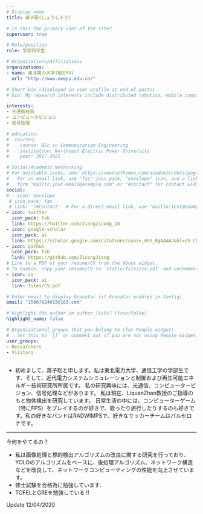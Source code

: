 ```yaml
---
# Display name
title: 蔣子聡(しょうしそう)

# Is this the primary user of the site?
superuser: true

# Role/position
role: 学部四年生

# Organizations/Affiliations
organizations:
- name: 東北電力大学(NEEPU) 
  url: "http://www.neepu.edu.cn/"

# Short bio (displayed in user profile at end of posts)
# bio: My research interests include distributed robotics, mobile computing and programmable matter.

interests:
- 光通信技術
- コンピュータビジョン
- 信号処理

# education:
#  courses:
#  - course: BSc in Communication Engineering
#    institution: Northeast Electric Power University
#    year: 2017-2021

# Social/Academic Networking
# For available icons, see: https://sourcethemes.com/academic/docs/page-builder/#icons
#   For an email link, use "fas" icon pack, "envelope" icon, and a link in the
#   form "mailto:your-email@example.com" or "#contact" for contact widget.
social:
# - icon: envelope
 # icon_pack: fas
 # link: '/#contact'  # For a direct email link, use "mailto:test@example.org".
- icon: twitter
  icon_pack: fab
  link: https://twitter.com/Jiangzicong_18
- icon: google-scholar
  icon_pack: ai
  link: https://scholar.google.com/citations?user=_0Sh_RgAAAAJ&hl=zh-CN
- icon: github
  icon_pack: fab
  link: https://github.com/ZicongJiang
# Link to a PDF of your resume/CV from the About widget.
# To enable, copy your resume/CV to `static/files/cv.pdf` and uncomment the lines below.
- icon: cv
  icon_pack: ai
  link: files/CV.pdf

# Enter email to display Gravatar (if Gravatar enabled in Config)
email: "15867824015@163.com"

# Highlight the author in author lists? (true/false)
highlight_name: false

# Organizational groups that you belong to (for People widget)
#   Set this to `[]` or comment out if you are not using People widget.
user_groups:
- Researchers
- Visitors
---
```


- 初めまして、蔣子聡と申します。私は東北電力大学、通信工学の学部生です、そして、近代電力システムシミュレーションと制御および再生可能エネルギー技術研究所所属です。 私の研究興味には、光通信、コンピュータービジョン、信号処理などがあります。 私は現在、LiquanZhao教授のご指導のもと物体検出を研究しています。 日常生活の中には、コンピューターゲーム（特にFPS）をプレイするのが好きで、歌ったり旅行したりするのも好きです。私の好きなバンドはRADWIMPSで、好きなサッカーチームはバルセロナです。

---
今何をやてるの？

- 私は画像処理と標的検出アルゴリズムの改良に関する研究を行っており、YOLOのアルゴリズムをベースに、後処理アルゴリズム、ネットワーク構造などを改良して、ネットワークコンピューティングの性能を向上させています。
- 修士試験を合格為に勉強しています.
- TOFELとGREを勉強している !!

Update 12/04/2020

